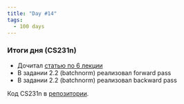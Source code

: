 ```yaml
---
title: "Day #14"
tags:
  - 100 days
---
```


### Итоги дня (CS231n)
* Дочитал [статью по 6 лекции](http://cs231n.github.io/neural-networks-3/)
* В задании 2.2 (batchnorm) реализовал forward pass 
* В задании 2.2 (batchnorm) реализовал backward pass

Код CS231n в [репозитории](https://github.com/ningeen/stanford_cs231n).